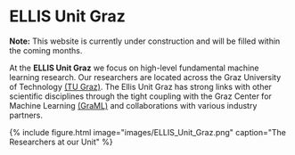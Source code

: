 ---
---

# ELLIS Unit Graz

**Note:** This website is currently under construction and will be filled within the coming months. 

At the **ELLIS Unit Graz** we focus on high-level fundamental machine learning research. Our researchers are located across the Graz University of Technology [(TU Graz)](https://www.tugraz.at/en/home). 
The Ellis Unit Graz has strong links with other scientific disciplines through the tight coupling with the Graz Center for Machine Learning [(GraML)](https://www.tugraz.at/en/research/research-at-tu-graz/research-centers/graz-center-for-machine-learning/) and collaborations with various industry partners.

{%
  include figure.html
  image="images/ELLIS_Unit_Graz.png"
  caption="The Researchers at our Unit"
%}
